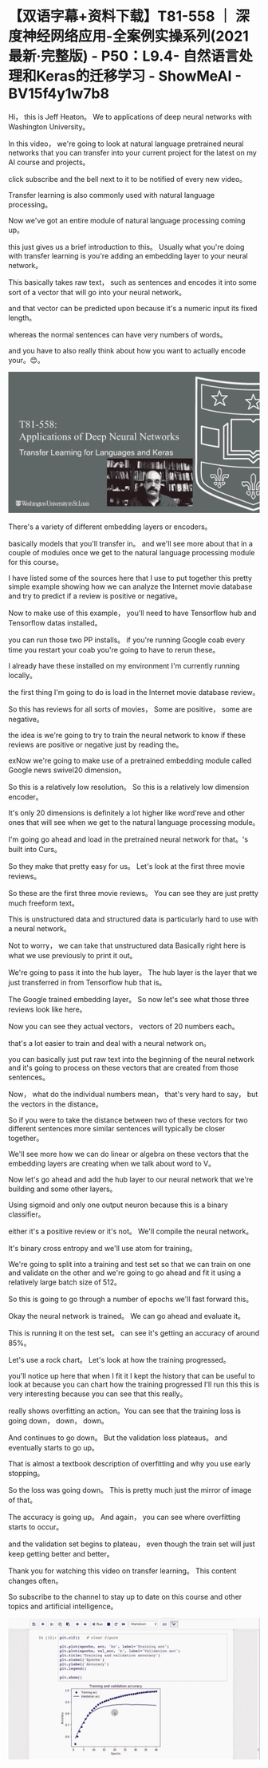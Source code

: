 # 【双语字幕+资料下载】T81-558 ｜ 深度神经网络应用-全案例实操系列(2021最新·完整版) - P50：L9.4- 自然语言处理和Keras的迁移学习 - ShowMeAI - BV15f4y1w7b8

Hi， this is Jeff Heaton。 We to applications of deep neural networks with Washington University。

 In this video， we're going to look at natural language pretrained neural networks that you can transfer into your current project for the latest on my AI course and projects。

 click subscribe and the bell next to it to be notified of every new video。

 Transfer learning is also commonly used with natural language processing。

 Now we've got an entire module of natural language processing coming up。

 this just gives us a brief introduction to this。 Usually what you're doing with transfer learning is you're adding an embedding layer to your neural network。

 This basically takes raw text， such as sentences and encodes it into some sort of a vector that will go into your neural network。

 and that vector can be predicted upon because it's a numeric input its fixed length。

 whereas the normal sentences can have very numbers of words。

 and you have to also really think about how you want to actually encode your。😊。



![](img/ca3b1efa82105f12ffd73e17655ac6cb_1.png)

There's a variety of different embedding layers or encoders。

 basically models that you'll transfer in。 and we'll see more about that in a couple of modules once we get to the natural language processing module for this course。

 I have listed some of the sources here that I use to put together this pretty simple example showing how we can analyze the Internet movie database and try to predict if a review is positive or negative。

 Now to make use of this example， you'll need to have Tensorflow hub and Tensorflow datas installed。

 you can run those two PP installs。 if you're running Google coab every time you restart your coab you're going to have to rerun these。

 I already have these installed on my environment I'm currently running locally。

 the first thing I'm going to do is load in the Internet movie database review。

 So this has reviews for all sorts of movies， Some are positive， some are negative。

 the idea is we're going to try to train the neural network to know if these reviews are positive or negative just by reading the。

exNow we're going to make use of a pretrained embedding module called Google news swivel20 dimension。

 So this is a relatively low resolution。 So this is a relatively low dimension encoder。

 It's only 20 dimensions is definitely a lot higher like word'reve and other ones that will see when we get to the natural language processing module。

 I'm going go ahead and load in the pretrained neural network for that。's built into Curs。

 So they make that pretty easy for us。 Let's look at the first three movie reviews。

 So these are the first three movie reviews。 You can see they are just pretty much freeform text。

 This is unstructured data and structured data is particularly hard to use with a neural network。

 Not to worry， we can take that unstructured data Basically right here is what we use previously to print it out。

 We're going to pass it into the hub layer。 The hub layer is the layer that we just transferred in from Tensorflow hub that is。

The Google trained embedding layer。 So now let's see what those three reviews look like here。

 Now you can see they actual vectors， vectors of 20 numbers each。

 that's a lot easier to train and deal with a neural network on。

 you can basically just put raw text into the beginning of the neural network and it's going to process on these vectors that are created from those sentences。

 Now， what do the individual numbers mean， that's very hard to say， but the vectors in the distance。

 So if you were to take the distance between two of these vectors for two different sentences more similar sentences will typically be closer together。

 We'll see more how we can do linear or algebra on these vectors that the embedding layers are creating when we talk about word to V。

 Now let's go ahead and add the hub layer to our neural network that we're building and some other layers。

Using sigmoid and only one output neuron because this is a binary classifier。

 either it's a positive review or it's not。 We'll compile the neural network。

 It's binary cross entropy and we'll use atom for training。

 We're going to split into a training and test set so that we can train on one and validate on the other and we're going to go ahead and fit it using a relatively large batch size of 512。

 So this is going to go through a number of epochs we'll fast forward this。

 Okay the neural network is trained。 We can go ahead and evaluate it。

 This is running it on the test set。 can see it's getting an accuracy of around 85%。

 Let's use a rock chart。 Let's look at how the training progressed。

 you'll notice up here that when I fit it I kept the history that can be useful to look at because you can chart how the training progressed I'll run this this is very interesting because you can see that this really。

 really shows overfitting an action。You can see that the training loss is going down， down， down。

And continues to go down。 But the validation loss plateaus。 and eventually starts to go up。

 That is almost a textbook description of overfitting and why you use early stopping。

 So the loss was going down。 This is pretty much just the mirror of image of that。

 The accuracy is going up。 And again， you can see where overfitting starts to occur。

 and the validation set begins to plateau， even though the train set will just keep getting better and better。

 Thank you for watching this video on transfer learning。 This content changes often。

 So subscribe to the channel to stay up to date on this course and other topics and artificial intelligence。



![](img/ca3b1efa82105f12ffd73e17655ac6cb_3.png)